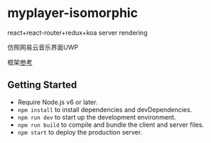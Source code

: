 # myplayer-isomorphic
react+react-router+redux+koa server rendering

仿照网易云音乐界面UWP

框架[参考](https://github.com/chikara-chan/react-isomorphic-boilerplate)
## Getting Started
- Require Node.js v6 or later.
- `npm install` to install dependencies and devDependencies.
- `npm run dev` to start up the development environment.
- `npm run build` to compile and bundle the client and server files.
- `npm start` to deploy the production server.
